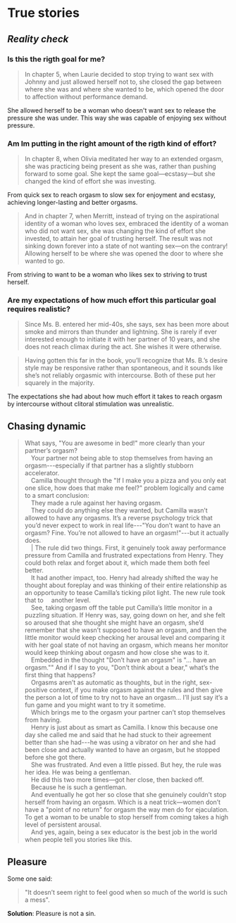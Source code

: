 # True stories

## _Reality check_

### Is this the rigth goal for me?

> In chapter 5, when Laurie decided to stop trying to want sex with Johnny and just allowed herself not to, she closed the gap between where she was and where she wanted to be, which opened the door to affection without performance demand.

She allowed herself to be a woman who doesn't want sex to release the pressure she was under. This way she was capable of enjoying sex without pressure.

### Am Im putting in the right amount of the rigth kind of effort?

> In chapter 8, when Olivia meditated her way to an extended orgasm, she was practicing being present as she was, rather than pushing forward to some goal. She kept the same goal—ecstasy—but she changed the kind of effort she was investing.

From quick sex to reach orgasm to slow sex for enjoyment and ecstasy, achieving longer-lasting and better orgasms.

> And in chapter 7, when Merritt, instead of trying on the aspirational identity of a woman who loves sex, embraced the identity of a woman who did not want sex, she was changing the kind of effort she invested, to attain her goal of trusting herself. The result was not sinking down forever into a state of not wanting sex—on the contrary! Allowing herself to be where she was opened the door to where she wanted to go.

From striving to want to be a woman who likes sex to striving to trust herself.

### Are my expectations of how much effort this particular goal requires realistic?

> Since Ms. B. entered her mid-40s, she says, sex has been more about smoke and mirrors than thunder and lightning. She is rarely if ever interested enough to initiate it with her partner of 10 years, and she does not reach climax during the act.
She wishes it were otherwise. 

> Having gotten this far in the book, you’ll recognize that Ms. B.’s desire style
may be responsive rather than spontaneous, and it sounds like she’s not reliably
orgasmic with intercourse. Both of these put her squarely in the majority.

The expectations she had about how much effort it takes to reach orgasm by intercourse without clitoral stimulation was unrealistic.

## Chasing dynamic

> What says, "You are awesome in bed!" more clearly than your partner’s
orgasm?<br/>
&emsp;Your partner not being able to stop themselves from having an orgasm---especially if that partner has a slightly stubborn accelerator.<br/>
&emsp;Camilla thought through the "If I make you a pizza and you only eat one slice, how does that make me feel?" problem logically and came to a smart conclusion:<br/>
&emsp;They made a rule against her having orgasm.<br/>
&emsp;They could do anything else they wanted, but Camilla wasn’t allowed to have any orgasms. It’s a reverse psychology trick that you’d never expect to work in real life---"You don’t want to have an orgasm? Fine. You’re not allowed to have an orgasm!"---but it actually does.<br/>
&emsp;| The rule did two things. First, it genuinely took away performance pressure from Camilla and frustrated expectations from Henry. They could both relax and forget about it, which made them both feel better.<br/>
&emsp;It had another impact, too. Henry had already shifted the way he thought about foreplay and was thinking of their entire relationship as an opportunity to tease Camilla’s ticking pilot light. The new rule took that to
&emsp;another level.<br/>
&emsp;See, taking orgasm off the table put Camilla’s little monitor in a puzzling situation. If Henry was, say, going down on her, and she felt so aroused that she thought she might have an orgasm, she’d remember that she wasn’t supposed to have an orgasm, and then the little monitor would keep checking her arousal level and comparing it with her goal state of not having an orgasm, which means her monitor would keep thinking about orgasm and how close she was to it.<br/>
&emsp;Embedded in the thought "Don’t have an orgasm" is "... have an orgasm."" And if I say to you, "Don’t think about a bear," what’s the first thing that happens?<br/>
&emsp;Orgasms aren’t as automatic as thoughts, but in the right, sex-positive context, if you make orgasm against the rules and then give the person a lot of time to try not to have an orgasm... I’ll just say it’s a fun game and you might want to try it sometime.<br/>
&emsp;Which brings me to the orgasm your partner can’t stop themselves from having.<br/>
&emsp;Henry is just about as smart as Camilla. I know this because one day she called me and said that he had stuck to their agreement better than she had---he was using a vibrator on her and she had been close and actually wanted to have an orgasm, but he stopped before she got there.<br/>
&emsp;She was frustrated. And even a little pissed. But hey, the rule was her idea. He was being a gentleman.<br/>
&emsp;He did this two more times—got her close, then backed off.<br/>
&emsp;Because he is such a gentleman.<br/>
&emsp;And eventually he got her so close that she genuinely couldn’t stop herself from having an orgasm. Which is a neat trick—women don’t have a "point of no return" for orgasm the way men do for ejaculation. To get a woman to be unable to stop herself from coming takes a high level of persistent arousal.<br/>
&emsp;And yes, again, being a sex educator is the best job in the world when people tell you stories like this.

## Pleasure

Some one said:

> "It doesn’t seem right to feel good when so much of the world is such a mess".

**Solution**: Pleasure is not a sin.

